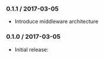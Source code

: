 ### 0.1.1 / 2017-03-05

* Introduce middleware architecture

### 0.1.0 / 2017-03-05

* Initial release:

